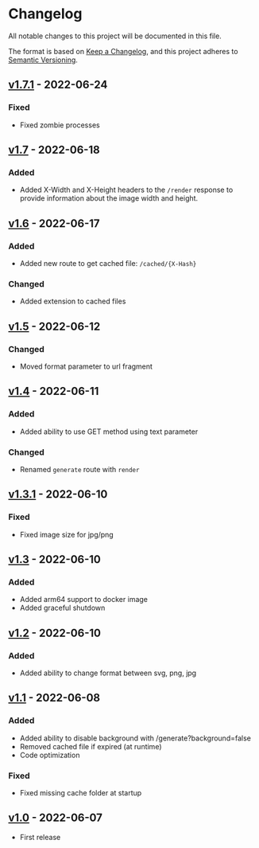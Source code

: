 # Changelog

All notable changes to this project will be documented in this file.

The format is based on [Keep a Changelog](https://keepachangelog.com/en/1.0.0/), and this project adheres
to [Semantic Versioning](https://semver.org/spec/v2.0.0.html).

## [v1.7.1](https://github.com/Lukasss93/saas-mermaid/releases/tag/v1.7.1) - 2022-06-24

### Fixed

- Fixed zombie processes


## [v1.7](https://github.com/Lukasss93/saas-mermaid/releases/tag/v1.7) - 2022-06-18

### Added

- Added X-Width and X-Height headers to the `/render` response to provide information about the image width and height.


## [v1.6](https://github.com/Lukasss93/saas-mermaid/releases/tag/v1.6) - 2022-06-17

### Added

- Added new route to get cached file: `/cached/{X-Hash}`

### Changed

- Added extension to cached files

## [v1.5](https://github.com/Lukasss93/saas-mermaid/releases/tag/v1.5) - 2022-06-12

### Changed

- Moved format parameter to url fragment

## [v1.4](https://github.com/Lukasss93/saas-mermaid/releases/tag/v1.4) - 2022-06-11

### Added

- Added ability to use GET method using text parameter

### Changed

- Renamed `generate` route with `render`


## [v1.3.1](https://github.com/Lukasss93/saas-mermaid/releases/tag/v1.3.1) - 2022-06-10

### Fixed
- Fixed image size for jpg/png


## [v1.3](https://github.com/Lukasss93/saas-mermaid/releases/tag/v1.3) - 2022-06-10

### Added
- Added arm64 support to docker image 
- Added graceful shutdown


## [v1.2](https://github.com/Lukasss93/saas-mermaid/releases/tag/v1.2) - 2022-06-10

### Added
- Added ability to change format between svg, png, jpg


## [v1.1](https://github.com/Lukasss93/saas-mermaid/releases/tag/v1.1) - 2022-06-08

### Added
- Added ability to disable background with /generate?background=false
- Removed cached file if expired (at runtime)
- Code optimization

### Fixed
- Fixed missing cache folder at startup


## [v1.0](https://github.com/Lukasss93/saas-mermaid/releases/tag/v1.0) - 2022-06-07

- First release
